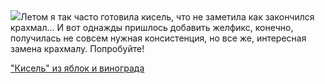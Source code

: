 <!--2025-09-20 12:48:23-->
<div class="yb">
  <div class="rss povarenok"><a href="https://www.povarenok.ru/recipes/show/183097/"><img src="https://www.povarenok.ru/data/cache/2025sep/20/45/3190441_24636-640x480.jpg"></a>Летом я так часто готовила кисель, что не заметила как закончился крахмал... И вот однажды пришлось добавить желфикс, конечно, получилась не совсем нужная консистенция, но все же, интересная замена крахмалу. Попробуйте! <p class="titl"><a href="https://www.povarenok.ru/recipes/show/183097/">"Кисель" из яблок и винограда</a></p></div>
</div>
